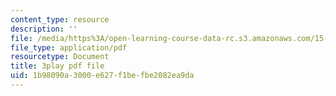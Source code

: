 ```yaml
---
content_type: resource
description: ''
file: /media/https%3A/open-learning-course-data-rc.s3.amazonaws.com/15-401-finance-theory-i-fall-2008/1b98090a3000e627f1befbe2082ea9da_sMKQywwkIjQ.pdf
file_type: application/pdf
resourcetype: Document
title: 3play pdf file
uid: 1b98090a-3000-e627-f1be-fbe2082ea9da
---
```

